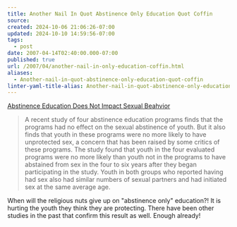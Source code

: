 ```yaml
---
title: Another Nail In Quot Abstinence Only Education Quot Coffin
source: 
created: 2024-10-06 21:06:26-07:00
updated: 2024-10-10 14:59:56-07:00
tags:
  - post
date: 2007-04-14T02:40:00.000-07:00
published: true
url: /2007/04/another-nail-in-only-education-coffin.html
aliases:
  - Another-nail-in-quot-abstinence-only-education-quot-coffin
linter-yaml-title-alias: Another-nail-in-quot-abstinence-only-education-quot-coffin
---
```



  
[Abstinence Education Does Not Impact Sexual Beahvior](https://www.rxpgnews.com/health/Abstinence_Education_Programs_Have_No_Impact_on_Sexual_Beahviour_23770.shtml)  
  
  

> A recent study of four abstinence education programs finds that the programs had no effect on the sexual abstinence of youth. But it also finds that youth in these programs were no more likely to have unprotected sex, a concern that has been raised by some critics of these programs. The study found that youth in the four evaluated programs were no more likely than youth not in the programs to have abstained from sex in the four to six years after they began participating in the study. Youth in both groups who reported having had sex also had similar numbers of sexual partners and had initiated sex at the same average age.

  
  
When will the religious nuts give up on "abstinence only" education?! It is hurting the youth they think they are protecting. There have been other studies in the past that confirm this result as well. Enough already!